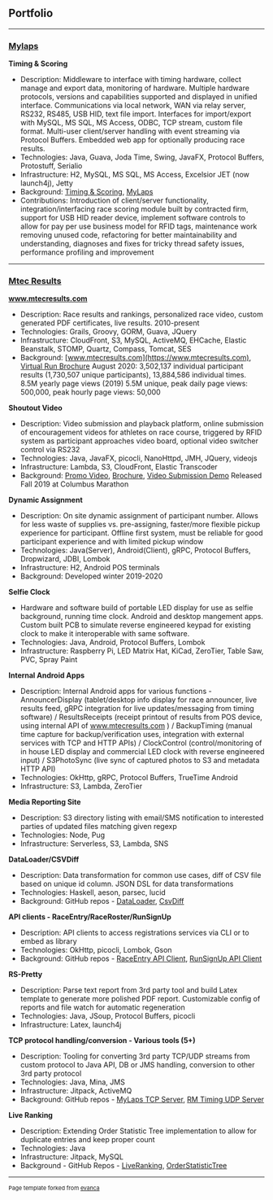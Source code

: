 ## Portfolio

---

### [Mylaps](https://www.mylaps.com)

**Timing & Scoring**
- Description: Middleware to interface with timing hardware, collect manage and export data, monitoring of hardware.  Multiple hardware protocols, versions and capabilities supported and displayed in unified interface.  Communications via local network, WAN via relay server, RS232, RS485, USB HID, text file import.  Interfaces for import/export with MySQL, MS SQL, MS Access, ODBC, TCP stream, custom file format.  Multi-user client/server handling with event streaming via Protocol Buffers.  Embedded web app for optionally producing race results.
- Technologies: Java, Guava, Joda Time, Swing, JavaFX, Protocol Buffers, Protostuff, Serialio
- Infrastructure: H2, MySQL, MS SQL, MS Access, Excelsior JET (now launch4j), Jetty
- Background: [Timing & Scoring](https://www.mylaps.com/timing-scoring-software/), [MyLaps](https://www.mylaps.com)
- Contributions: Introduction of client/server functionality, integration/interfacing race scoring module built by contracted firm, support for USB HID reader device, implement software controls to allow for pay per use business model for RFID tags, maintenance work removing unused code, refactoring for better maintainability and understanding, diagnoses and fixes for tricky thread safety issues, performance profiling and improvement

---

### [Mtec Results](https://www.mtectiming.com)

**www.mtecresults.com**
- Description: Race results and rankings, personalized race video, custom generated PDF certificates, live results.  2010-present
- Technologies: Grails, Groovy, GORM, Guava, JQuery
- Infrastructure: CloudFront, S3, MySQL, ActiveMQ, EHCache, Elastic Beanstalk, STOMP, Quartz, Compass, Tomcat, SES
- Background: [www.mtecresults.com](https://www.mtecresults.com), [Virtual Run Brochure](https://www.mtectiming.com/archive/MtecResults-Virtual.pdf) August 2020: 3,502,137 individual participant results (1,730,507 unique participants), 13,884,586 individual times.
	8.5M yearly page views (2019) 5.5M unique, peak daily page views: 500,000, peak hourly page views: 50,000

**Shoutout Video**
- Description: Video submission and playback platform, online submission of encouragement videos for athletes on race course, triggered by RFID system as participant approaches video board, optional video switcher control via RS232
- Technologies: Java, JavaFX, picocli, NanoHttpd, JMH, JQuery, videojs
- Infrastructure: Lambda, S3, CloudFront, Elastic Transcoder
- Background: [Promo Video](https://www.mtectiming.com/shoutout.html), [Brochure](https://www.mtectiming.com/archive/Spring_Brochure_2020.pdf), [Video Submission Demo](https://www.mtectiming.com/ShoutoutVideo/Demo/VideoUpload.html)  Released Fall 2019 at Columbus Marathon

**Dynamic Assignment**
- Description: On site dynamic assignment of participant number.  Allows for less waste of supplies vs. pre-assigning, faster/more flexible pickup experience for participant.  Offline first system, must be reliable for good participant experience and with limited pickup window
- Technologies: Java(Server), Android(Client), gRPC, Protocol Buffers, Dropwizard, JDBI, Lombok
- Infrastructure: H2, Android POS terminals
- Background: Developed winter 2019-2020

**Selfie Clock**
- Hardware and software build of portable LED display for use as selfie background, running time clock.  Android and desktop mangement apps.  Custom built PCB to simulate reverse engineered keypad for existing clock to make it interoperable with same software.
- Technologies: Java, Android, Protocol Buffers, Lombok
- Infrastructure: Raspberry Pi, LED Matrix Hat, KiCad, ZeroTier, Table Saw, PVC, Spray Paint

**Internal Android Apps**
- Description: Internal Android apps for various functions - AnnouncerDisplay (tablet/desktop info display for race announcer, live results feed, gRPC integration for live updates/messaging from timing software) / ResultsReceipts (receipt printout of results from POS device, using internal API of www.mtecresults.com ) / BackupTiming (manual time capture for backup/verification uses, integration with external services with TCP and HTTP APIs) / ClockControl (control/monitoring of in house LED display and commercial LED clock with reverse engineered input) / S3PhotoSync (live sync of captured photos to S3 and metadata HTTP API)
- Technologies: OkHttp, gRPC, Protocol Buffers, TrueTime Android
- Infrastructure: S3, Lambda, ZeroTier

**Media Reporting Site**
- Description: S3 directory listing with email/SMS notification to interested parties of updated files matching given regexp
- Technologies: Node, Pug
- Infrastructure: Serverless, S3, Lambda, SNS

**DataLoader/CSVDiff**
- Description: Data transformation for common use cases, diff of CSV file based on unique id column. JSON DSL for data transformations
- Technologies: Haskell, aeson, parsec, lucid
- Background: GitHub repos - [DataLoader](https://github.com/cmagnuson/DataLoader), [CsvDiff](https://github.com/cmagnuson/CsvDiff)

**API clients - RaceEntry/RaceRoster/RunSignUp**
- Description: API clients to access registrations services via CLI or to embed as library
- Technologies: OkHttp, picocli, Lombok, Gson
- Background: GitHub repos - [RaceEntry API Client](https://github.com/cmagnuson/raceentry-api-client), [RunSignUp API Client](https://github.com/cmagnuson/runsignup-api-client)

**RS-Pretty**
- Description: Parse text report from 3rd party tool and build Latex template to generate more polished PDF report.  Customizable config of reports and file watch for automatic regeneration
- Technologies: Java, JSoup, Protocol Buffers, picocli
- Infrastructure: Latex, launch4j

**TCP protocol handling/conversion - Various tools (5+)**
- Description: Tooling for converting 3rd party TCP/UDP streams from custom protocol to Java API, DB or JMS handling, conversion to other 3rd party protocol
- Technologies: Java, Mina, JMS
- Infrastructure: Jitpack, ActiveMQ
- Background: GitHub repos - [MyLaps TCP Server](https://github.com/cmagnuson/mylaps-tcp-server), [RM Timing UDP Server](https://github.com/cmagnuson/rm-timing-udp-server)

**Live Ranking**
- Description:	Extending Order Statistic Tree implementation to allow for duplicate entries and keep proper count
- Technologies: Java
- Infrastructure: Jitpack, MySQL
- Background - GitHub Repos - [LiveRanking](https://github.com/cmagnuson/LiveRanking), [OrderStatisticTree](https://github.com/cmagnuson/OrderStatisticTree)

---
<p style="font-size:11px">Page template forked from <a href="https://github.com/evanca/quick-portfolio">evanca</a></p>
<!-- Remove above link if you don't want to attibute -->
